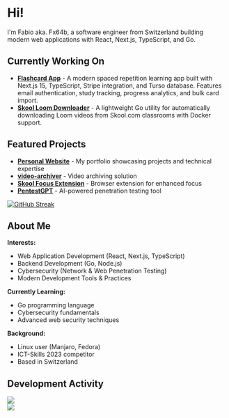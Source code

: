 # Hi!
I'm Fabio aka. Fx64b, a software engineer from Switzerland building modern web applications with React, Next.js, TypeScript, and Go.

## Currently Working On
- **[Flashcard App](https://github.com/Fx64b/learn)** - A modern spaced repetition learning app built with Next.js 15, TypeScript, Stripe integration, and Turso database. Features email authentication, study tracking, progress analytics, and bulk card import.
- **[Skool Loom Downloader](https://github.com/Fx64b/skool-loom-dl)** - A lightweight Go utility for automatically downloading Loom videos from Skool.com classrooms with Docker support.

## Featured Projects
- **[Personal Website](https://fx64b.dev)** - My portfolio showcasing projects and technical expertise
- **[video-archiver](https://github.com/Fx64b/video-archiver)** - Video archiving solution
- **[Skool Focus Extension](https://github.com/Fx64b/skool-focus-extension)** - Browser extension for enhanced focus
- **[PentestGPT](https://github.com/hackerai-tech/PentestGPT)** - AI-powered penetration testing tool

[![GitHub Streak](https://streak-stats.demolab.com?user=Fx64b&theme=dark&hide_border=true&border_radius=10)](https://git.io/streak-stats)

## About Me
**Interests:**
- Web Application Development (React, Next.js, TypeScript)
- Backend Development (Go, Node.js)
- Cybersecurity (Network & Web Penetration Testing)
- Modern Development Tools & Practices

**Currently Learning:**
- Go programming language
- Cybersecurity fundamentals
- Advanced web security techniques

**Background:**
- Linux user (Manjaro, Fedora)
- ICT-Skills 2023 competitor
- Based in Switzerland

## Development Activity

<div style="display: flex; flex-direction: row;">
  <img src="https://wakapi.dev/api/badge/Fx64b/Fx64b/interval:30_days?label=last%2030d" />
</div>

<img src="https://github-readme-stats.vercel.app/api/wakatime?username=Fx64b&api_domain=wakapi.dev&bg_color=1A202C&title_color=2F855A&icon_color=2F855A&text_color=ffffff&custom_title=Last%20Year&layout=compact" />
